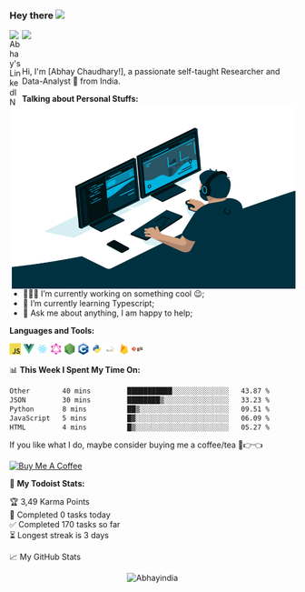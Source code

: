 ### Hey there <img src="https://media.giphy.com/media/hvRJCLFzcasrR4ia7z/giphy.gif" width="25px">

<a href="https://www.linkedin.com/in/abhay-chaudhary-217450146/">
  <img align="left" alt="Abhay's LinkedIN" width="22px" src="https://raw.githubusercontent.com/peterthehan/peterthehan/master/assets/linkedin.svg" />
</a>

![](https://visitor-badge.glitch.me/badge?page_id=Abhayindia.Abhayindia)

<br />

Hi, I'm [Abhay Chaudhary!], a passionate self-taught Researcher and Data-Analyst 🚀 from India.

  <img align="right" alt="GIF" src="https://github.com/Abhayindia/Abhayindia/blob/main/code.gif?raw=true" width="500" height="320" />
  
**Talking about Personal Stuffs:**

- 👨🏽‍💻 I’m currently working on something cool :wink:;
- 🌱 I’m currently learning Typescript; 
- 💬 Ask me about anything, I am happy to help;

**Languages and Tools:**  

<code><img height="20" src="https://raw.githubusercontent.com/github/explore/80688e429a7d4ef2fca1e82350fe8e3517d3494d/topics/javascript/javascript.png"></code>
<code><img height="20" src="https://raw.githubusercontent.com/github/explore/80688e429a7d4ef2fca1e82350fe8e3517d3494d/topics/vue/vue.png"></code>
<code><img height="20" src="https://raw.githubusercontent.com/github/explore/80688e429a7d4ef2fca1e82350fe8e3517d3494d/topics/react/react.png"></code>
<code><img height="20" src="https://raw.githubusercontent.com/github/explore/5c058a388828bb5fde0bcafd4bc867b5bb3f26f3/topics/graphql/graphql.png"></code>
<code><img height="20" src="https://raw.githubusercontent.com/github/explore/80688e429a7d4ef2fca1e82350fe8e3517d3494d/topics/nodejs/nodejs.png"></code>
<code><img height="20" src="https://raw.githubusercontent.com/github/explore/80688e429a7d4ef2fca1e82350fe8e3517d3494d/topics/cpp/cpp.png"></code>
<code><img height="20" src="https://raw.githubusercontent.com/github/explore/80688e429a7d4ef2fca1e82350fe8e3517d3494d/topics/python/python.png"></code>
<code><img height="20" src="https://raw.githubusercontent.com/github/explore/80688e429a7d4ef2fca1e82350fe8e3517d3494d/topics/mysql/mysql.png"></code>
<code><img height="20" src="https://raw.githubusercontent.com/github/explore/80688e429a7d4ef2fca1e82350fe8e3517d3494d/topics/firebase/firebase.png"></code>
<code><img height="20" src="https://raw.githubusercontent.com/github/explore/80688e429a7d4ef2fca1e82350fe8e3517d3494d/topics/git/git.png"></code>

📊 **This Week I Spent My Time On:**
<!--START_SECTION:waka-->
```text
Other        40 mins         ███████████░░░░░░░░░░░░░░   43.87 % 
JSON         30 mins         ████████▒░░░░░░░░░░░░░░░░   33.23 % 
Python       8 mins          ██▒░░░░░░░░░░░░░░░░░░░░░░   09.51 % 
JavaScript   5 mins          █▓░░░░░░░░░░░░░░░░░░░░░░░   06.09 % 
HTML         4 mins          █▒░░░░░░░░░░░░░░░░░░░░░░░   05.27 % 
```
<!--END_SECTION:waka-->

If you like what I do, maybe consider buying me a coffee/tea 🥺👉👈

<a href="https://www.buymeacoffee.com/abhayindia" target="_blank"><img src="https://cdn.buymeacoffee.com/buttons/v2/default-red.png" alt="Buy Me A Coffee" width="150" ></a>

🚧 **My Todoist Stats:**
<!-- TODO-IST:START -->
🏆  3,49 Karma Points           
🌸  Completed 0 tasks today           
✅  Completed 170 tasks so far           
⏳  Longest streak is 3 days
<!-- TODO-IST:END -->


📈 My GitHub Stats

<p align="center"> <img src="https://github-readme-stats.vercel.app/api?username=Abhayindia&show_icons=true&theme=gotham" alt="Abhayindia" />
